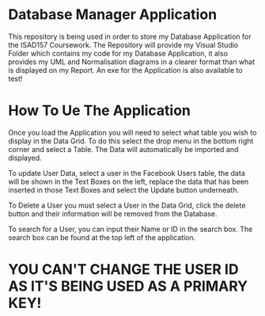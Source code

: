 # Database Manager Application
This repository is being used in order to store my Database Application for the ISAD157 Coursework. 
The Repository will provide my Visual Studio Folder which contains my code for my Database Application,
it also provides my UML and Normalisation diagrams in a clearer format than what is displayed on my Report.
An exe for the Application is also available to test!

# How To Ue The Application
Once you load the Application you will need to select what table you wish to display in the Data Grid. To do this
select the drop menu in the bottom right corner and select a Table. The Data will automatically be imported and displayed.

To update User Data, select a user in the Facebook Users table, the data will be shown in the Text Boxes on the left,
replace the data that has been inserted in those Text Boxes and select the Update button underneath.

To Delete a User you must select a User in the Data Grid, click the delete button and their information will
be removed from the Database.

To search for a User, you can input their Name or ID in the search box. The search box can be found at the top
left of the application.

# YOU CAN'T CHANGE THE USER ID AS IT'S BEING USED AS A PRIMARY KEY!
